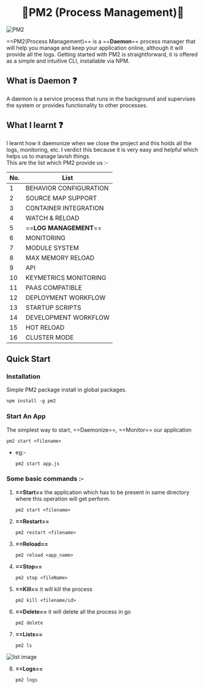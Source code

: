 <h1 align="center">💎PM2 (Process Management)💎</h1>

![PM2](https://res.cloudinary.com/practicaldev/image/fetch/s--WGzh39Aw--/c_imagga_scale,f_auto,fl_progressive,h_420,q_auto,w_1000/https://dev-to-uploads.s3.amazonaws.com/uploads/articles/yqnbx749hp9u8mjcn3ai.jpg)

==PM2(Process Management)== is a ==**Daemon**== process manager that will help you manage and keep your application online, although it will provide all the logs. Getting started with PM2 is straightforward, it is offered as a simple and intuitive CLI, installable via NPM.

<h2>What is Daemon ❓</h2> 
A daemon is a service process that runs in the background and supervises the system or provides functionality to other processes.

<h2>What I learnt ❓</h2>
I learnt how it daemonize when we close the project and this holds all the logs, monitoring, etc. I verdict this because it is very easy and helpful which helps us to manage lavish things. 

</br>
This are the list which PM2 provide us :-

| No. | List                   |
| --- | ---------------------- |
| 1   | BEHAVIOR CONFIGURATION |
| 2   | SOURCE MAP SUPPORT     |
| 3   | CONTAINER INTEGRATION  |
| 4   | WATCH & RELOAD         |
| 5   | ==**LOG MANAGEMENT**== |
| 6   | MONITORING             |
| 7   | MODULE SYSTEM          |
| 8   | MAX MEMORY RELOAD      |
| 9   | API                    |
| 10  | KEYMETRICS MONITORING  |
| 11  | PAAS COMPATIBLE        |
| 12  | DEPLOYMENT WORKFLOW    |
| 13  | STARTUP SCRIPTS        |
| 14  | DEVELOPMENT WORKFLOW   |
| 15  | HOT RELOAD             |
| 16  | CLUSTER MODE           |

## Quick Start

### Installation
Simple PM2 package install in global packages.
```
npm install -g pm2
```
### Start An App
The simplest way to start, ==Daemonize==, ==Monitor== our application

```
pm2 start <filename>
```

 - eg:-
    ```
    pm2 start app.js
    ```

### Some basic commands :-

1. **==Start==** the application which has to be present in same directory where this operation will get perform.
    
    ```
    pm2 start <filename>
    ```

2. **==Restart==**
     
     ```
     pm2 restart <filename>
     ```

3. **==Reload==**
     
     ```
     pm2 reload <app_name>
     ```

4. **==Stop==**
   
     ```
     pm2 stop <fileName>
     ```

5. **==Kill==** it will kill the process
    
    ```
    pm2 kill <filename/id>
    ```

6. **==Delete==** it will delete all the process in go
    
    ```
    pm2 delete
    ```

7. **==Lists==**
     
     ```
     pm2 ls
     ```

![list image](https://i.imgur.com/LmRD3FN.png)

8. **==Logs==**
   
   ```
   pm2 logs
   ```